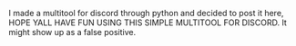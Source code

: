 I made a multitool for discord through python and decided to post it here, HOPE YALL HAVE FUN USING THIS SIMPLE MULTITOOL FOR DISCORD.
It might show up as a false positive.
